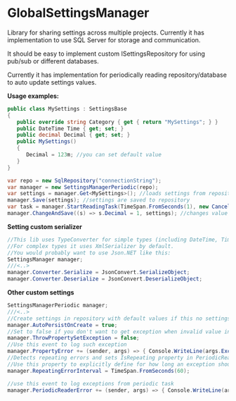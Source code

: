 GlobalSettingsManager
=============
Library for sharing settings across multiple projects. 
Currently it has implementation to use SQL Server for storage and communication. 

It should be easy to implement custom ISettingsRepository for using pub/sub or different databases.

Currently it has implementation for periodically reading repository/database to auto update settings values. 

**Usage examples:**
```csharp
public class MySettings : SettingsBase
{
   public override string Category { get { return "MySettings"; } }
   public DateTime Time { get; set; }
   public decimal Decimal { get; set; }
   public MySettings()
   {
      Decimal = 123m; //you can set default value
   }
}

var repo = new SqlRepository("connectionString");
var manager = new SettingsManagerPeriodic(repo); 
var settings = manager.Get<MySettings>(); //loads settings from repository keep then cached ()
manager.Save(settings); //settings are saved to repository
var task = manager.StartReadingTask(TimeSpan.FromSeconds(1), new CancelationTokenSource().Token); //periodically monitors repository for changes
manager.ChangeAndSave((s) => s.Decimal = 1, settings); //changes value and saves to repository in single transaction (needed when periodic reading is enabled)
```
**Setting custom serializer**
```csharp
//This lib uses TypeConverter for simple types (including DateTime, TimeSpan)
//For complex types it uses XmlSerializer by default.
//You would probably want to use Json.NET like this:
SettingsManager manager;
///<..>
manager.Converter.Serialize = JsonConvert.SerializeObject;
manager.Converter.Deserialize = JsonConvert.DeserializeObject;
```

**Other custom settings**
```csharp
SettingsManagerPeriodic manager;
///<..>
//Create settings in repository with default values if this no settings are found with matching category name
manager.AutoPersistOnCreate = true;
//Set to false if you don't want to get exception when invalid value in database is found and can't be assigned to property
manager.ThrowPropertySetException = false;
//Use this event to log such exception
manager.PropertyError += (sender, args) => { Console.WriteLine(args.Exception.ToString()); };
//Detects repeating errors and sets IsRepeating property in PeriodicReaderError event args for spamming prevention 
//Use this property to explicitly define for how long an exception should be considered as repeating (Default is 90 seconds)
manager.RepeatingErrorInterval = TimeSpan.FromSeconds(60);

//use this event to log exceptions from periodic task
manager.PeriodicReaderError += (sender, args) => { Console.WriteLine(args.Exception.ToString()); };
```